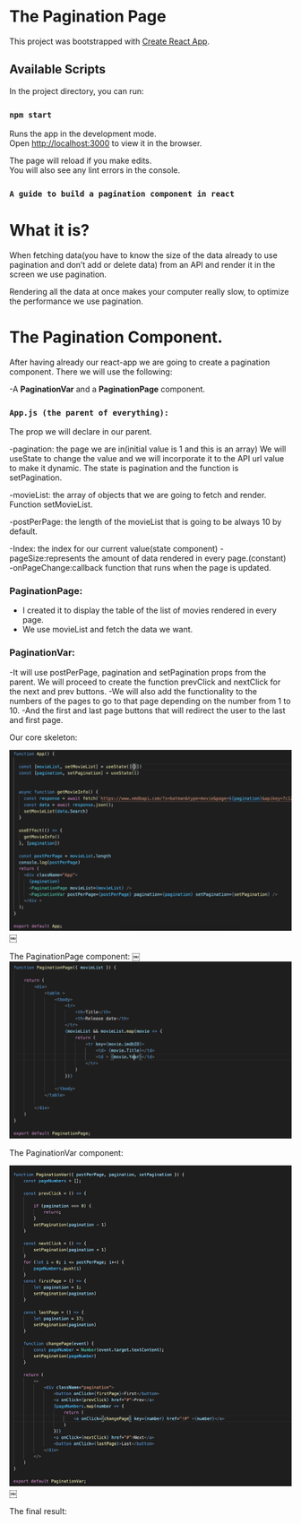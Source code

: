 # The Pagination Page

This project was bootstrapped with [Create React App](https://github.com/facebook/create-react-app).

## Available Scripts

In the project directory, you can run:

### `npm start`

Runs the app in the development mode.\
Open [http://localhost:3000](http://localhost:3000) to view it in the browser.

The page will reload if you make edits.\
You will also see any lint errors in the console.

### `A guide to build a pagination component in react`

# What it is?
When fetching data(you have to know the size of the data already to use pagination and don’t add or delete data) from an API and render it in the screen we use pagination.

Rendering all the data at once makes your computer really slow, to optimize the performance we use pagination.


# The Pagination Component.

After having already our react-app we are going to create a pagination component.
There we will use the following:

-A **PaginationVar** and a **PaginationPage** component.

### `App.js (the parent of everything):`

The prop we will declare in our parent.

-pagination: the page we are in(initial value is 1 and this is an array)
We will useState to change the value and we will incorporate it to the API url value to make it dynamic.
The state is pagination and the function is setPagination.

-movieList: the array of objects that we are going to fetch and render.
Function setMovieList.

-postPerPage: the length of the movieList that is going to be always 10 by default.


-Index: the index for our current value(state component)
-pageSize:represents the amount of data rendered in every page.(constant)
-onPageChange:callback function that runs when the page is updated.

### PaginationPage:
- I created it to display the table of the list of movies rendered in every page.
- We use movieList and fetch the data we want.

### PaginationVar:

-It will use postPerPage, pagination and setPagination props from the parent.
We will proceed to create the function prevClick and nextClick for the next and prev buttons.
-We will also add the functionality to the numbers of the pages to go to that page depending on the number from 1 to 10.
-And the first and last page buttons that will redirect the user to the last and first page.
 

Our core skeleton:

![alt text](screens/app.png)
￼

The PaginationPage component:
￼
![alt text](screens/paginationpage.png)

The PaginationVar component:

![alt text](screens/paginationvar.png)
￼

The final result:

